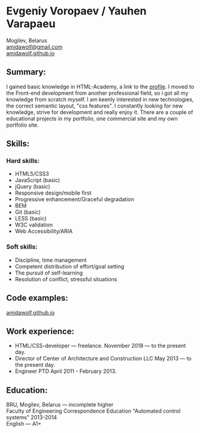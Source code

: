 # Evgeniy Voropaev / Yauhen Varapaeu  
Mogilev, Belarus  
amidawolf@gmail.com  
[amidawolf.github.io](https://amidawolf.github.io)  
  
## Summary:  
I gained basic knowledge in HTML-Academy, a link to the [profile](https://htmlacademy.ru/profile/id643017). I moved to the Front-end development from another professional field, so i got all my knowledge from scratch myself. I am keenly interested in new technologies, the correct semantic layout, "css features". I constantly looking for new knowledge, strive for development and really enjoy it. There are a couple of educational projects in my portfolio, one commercial site and my own portfolio site.  
  
## Skills:  
### Hard skills:  
+ HTML5/CSS3  
+ JavaScript (basic)  
+ jQuery (basic)  
+ Responsive design/mobile first  
+ Progressive enhancement/Graceful degradation  
+ BEM  
+ Git (basic)  
+ LESS (basic)  
+ W3С validation  
+ Web Accessibility/ARIA  
### Soft skills:  
+ Discipline, time management  
+ Competent distribution of effort/goal setting  
+ The pursuit of self-learning  
+ Resolution of conflict, stressful situations  
  
## Code examples:  
[amidawolf.github.io](https://amidawolf.github.io)  
  
## Work experience:  
+ HTML/CSS-developer — freelance.
November 2018 — to the present day.  
+ Director of Center of Architecture and Construction LLC
May 2013 — to the present day.  
+ Engineer PTD
April 2011 - February 2013.  
## Education:  
BRU, Mogilev, Belarus — incomplete higher  
Faculty of Engineering Correspondence Education "Automated control systems" 2013-2014  
English — A1+  

